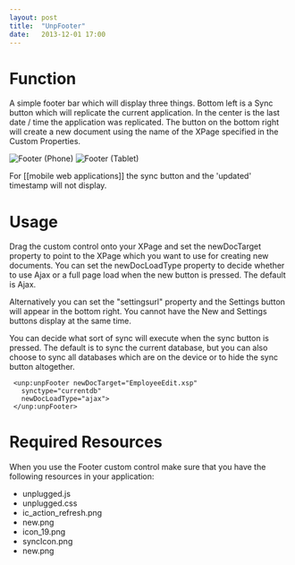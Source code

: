 ```yaml
---
layout: post
title:  "UnpFooter"
date:   2013-12-01 17:00
---
```


# Function
A simple footer bar which will display three things. Bottom left is a Sync button which will replicate the current application. In the center is the last date / time the application was replicated. The button on the bottom right will create a new document using the name of the XPage specified in the Custom Properties.

![Footer (Phone)](http://teamstudio.s3.amazonaws.com/footer-phone.png)
![Footer (Tablet)](http://teamstudio.s3.amazonaws.com/footer-tablet.png)

For [[mobile web applications]] the sync button and the 'updated' timestamp will not display.

# Usage
Drag the custom control onto your XPage and set the newDocTarget property to point to the XPage which you want to use for creating new documents. You can set the newDocLoadType property to decide whether to use Ajax or a full page load when the new button is pressed. The default is Ajax.

Alternatively you can set the "settingsurl" property and the Settings button will appear in the bottom right. You cannot have the New and Settings buttons display at the same time.

You can decide what sort of sync will execute when the sync button is pressed. The default is to sync the current database, but you can also choose to sync all databases which are on the device or to hide the sync button altogether.

<pre class="CICodeFormatter" ><code class="CICodeFormatter"> &lt;unp:unpFooter newDocTarget="EmployeeEdit.xsp"  
   synctype="currentdb"  
   newDocLoadType="ajax"&gt;  
 &lt;/unp:unpFooter&gt;  
</code></pre>

# Required Resources
When you use the Footer custom control make sure that you have the following resources in your application:
* unplugged.js
* unplugged.css
* ic_action_refresh.png
* new.png
* icon_19.png
* syncIcon.png
* new.png